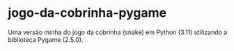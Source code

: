 # jogo-da-cobrinha-pygame
Uma versão minha do jogo da cobrinha (snake) em Python (3.11) utilizando a biblioteca Pygame (2.5.0).
